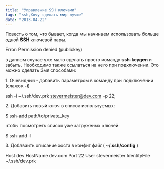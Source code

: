 ```yaml
---
title: "Управление SSH ключами"
tags: "ssh,Хочу сделать мир лучше"
date: "2013-04-22"
---
```


Повесть о том, что бывает, когда мы начинаем использовать больше одной **SSH** ключевой пары.

Error: Permission denied (publickey)

в данном случае уже мало сделать просто команду **ssh-keygen** и забыть. Необходимо также ссылаться на него при подключении. Это можно сделать 3мя способами:

1\. Очевидный - добавить параметром в команду при подключении (слажок **\-i**)

ssh -i ~/.ssh/dev.prk stevermeister@dev.com -p 22;

2\. Добавить новый ключ в список используемых:

$ ssh-add path/to/private\_key

чтобы посмотреть список уже загруженых ключей:

$ ssh-add -l

3\. Добаваить описание хоста в конфиг файл( **~/.ssh/config** )

Host dev
  HostName dev.com
  Port 22
  User stevermeister
  IdentityFile ~/.ssh/dev.prk
